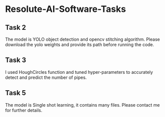 # Resolute-AI-Software-Tasks

## Task 2

The model is YOLO object detection and opencv stitching algorithm. Please download the yolo weights and provide its path before running the code.

## Task 3

I used HoughCircles function and tuned hyper-parameters to accurately detect and predict the number of pipes.

## Task 5

The model is Single shot learning, it contains many files. Please contact me for further details.
